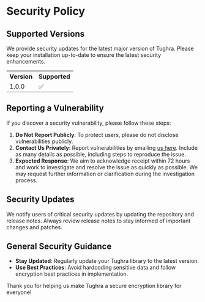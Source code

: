 <h1>Security Policy</h1>

<h2>Supported Versions</h2>
<p>We provide security updates for the latest major version of Tughra. Please keep your installation up-to-date to ensure the latest security enhancements.</p>

<table>
  <tr>
    <th>Version</th>
    <th>Supported</th>
  </tr>
  <tr>
    <td>1.0.0</td>
    <td>✅</td>
  </tr>
</table>

<h2>Reporting a Vulnerability</h2>
<p>If you discover a security vulnerability, please follow these steps:</p>
<ol>
  <li><strong>Do Not Report Publicly</strong>: To protect users, please do not disclose vulnerabilities publicly.</li>
  <li><strong>Contact Us Privately</strong>: Report vulnerabilities by emailing <a href="mailto:mohanad.hatip@gmail.com">us here</a>. Include as many details as possible, including steps to reproduce the issue.</li>
  <li><strong>Expected Response</strong>: We aim to acknowledge receipt within 72 hours and work to investigate and resolve the issue as quickly as possible. We may request further information or clarification during the investigation process.</li>
</ol>

<h2>Security Updates</h2>
<p>We notify users of critical security updates by updating the repository and release notes. Always review release notes to stay informed of important changes and patches.</p>

<h2>General Security Guidance</h2>
<ul>
  <li><strong>Stay Updated</strong>: Regularly update your Tughra library to the latest version.</li>
  <li><strong>Use Best Practices</strong>: Avoid hardcoding sensitive data and follow encryption best practices in implementation.</li>
</ul>

<p>Thank you for helping us make Tughra a secure encryption library for everyone!</p>
